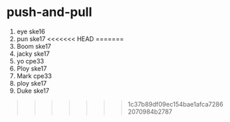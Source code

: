 # push-and-pull

1. eye ske16
2. pun ske17
<<<<<<< HEAD
=======
3. Boom ske17
4. jacky ske17
5. yo cpe33
6. Ploy ske17
7. Mark cpe33
8. ploy ske17
9. Duke ske17
>>>>>>> 1c37b89df09ec154bae1afca72862070984b2787
